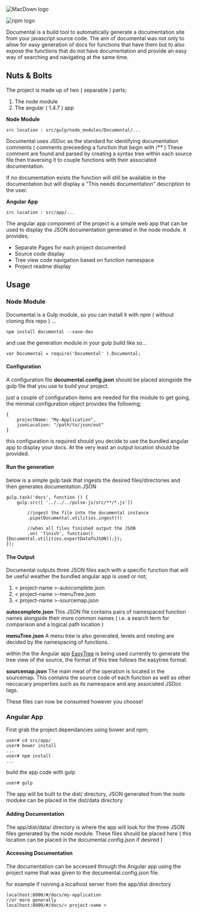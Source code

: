 ![MacDown logo](http://i.imgur.com/bJlqZD2.png)

![npm logo](https://badge.fury.io/js/documental.svg)


Documental is a build tool to automatically generate a documentation site from your javascript source code. The aim of documental was not only to allow for easy generation of docs for functions that have them but to also expose the functions that do not have documentation and provide an easy way of searching and navigating at the same time.

## Nuts & Bolts
The project is made up of two ( separable ) parts;

1. The node module
2. The angular ( 1.4.7 ) app

**Node Module**
<pre><code>src location : src/gulp/node_modules/Documental/...</code></pre>

Documental uses JSDoc as the standard for identifying documentation comments ( comments preceeding a function that begin with /** ) These comment are found and parsed by creating a syntax tree within each source file then traversing it to couple functions with their associated documentation.

If no documentation exists the function will still be available in the documentation but will display a "This needs documentation" description to the user.



**Angular App**
<pre><code>src location : src/app/...</code></pre>

The angular app component of the project is a simple web app that can be used to display the JSON documentation generated in the node module. it provides;

* Separate Pages for each project documented
* Source code display
* Tree view code navigation based on function namespace
* Project readme display

## Usage
### Node Module
Documental is a Gulp module, so you can install it with npm ( without cloning this repo ) ...
<pre><code>npm install documental --save-dev</code></pre>
and use the generation module in your gulp build like so...
<pre><code>var Documental = require('Documental' ).Documental;</code></pre>

#### Configuration
A configuration file **documental.config.json** should be placed alongside the gulp file that you use to build your project.

just a couple of configuration items are needed for the module to get going, the minimal configuration object provides the following;

<pre><code>{
	projectName: "My-Application",
	jsonLocation: "/path/to/json/out"
}
</code></pre>

this configuration is required should you decide to use the bundled angular app to display your docs. At the very least an output location should be provided.

#### Run the generation
below is a simple gulp task that ingests the desired files/directories and then generates documentation JSON

<pre><code>gulp.task('docs', function () {
    gulp.src([ '../../../pulse-js/src/**/*.js'])

        //ingest the file into the documental instance
        .pipe(Documental.utilities.ingest())

        //when all files finished output the JSON
        .on( 'finish', function(){Documental.utilities.exportDataToJSON();});
});
</code></pre>

#### The Output
Documental outputs three JSON files each with a specific function that will be useful weather the bundled angular app is used or not;

1. < project-name >-autocomplete.json
2. < project-name >-menuTree.json
3. < project-name >-sourcemap.json

**autocomplete.json**
This JSON file contains pairs of namespaced function names alongside their more common names ( i.e. a search term for comparison and a logical path location )

**menuTree.json**
A menu tree is also generated, levels and nesting are decided by the namespacing of functions.

within the the Angular app [EasyTree](http://www.easyjstree.com/) is being used currently to generate the tree view of the source, the format of this tree follows the easytree format.

**sourcemap.json**
The main meat of the operation is located in the sourcemap. This contains the source code of each function as well as other neccacary properties such as its namespace and any associated JSDoc tags.

These files can now be consumed however you choose!

### Angular App

First grab the project dependancies using bower and npm;
<pre><code>user# cd src/app/
user# bower install
...
user# npm install
...
</code></pre>

build the app code with gulp
<pre><code>user# gulp
</code></pre>

The app will be built to the dist/ directory, JSON generated from the node moduke can be placed in the dist/data directory

#### Adding Documentation
The app/dist/data/ directory is where the app will look for the three JSON files generated by the node module. These files should be placed here ( this location can be placed in the documental.config.json if desired )

#### Accessing Documentation
The documentation can be accessed through the Angular app using the project name that was given to the documental.config.json file.

for example if running a localhost server from the app/dist directory

<pre><code>localhost:8000/#/docs/my-application
//or more generally
localhost:8000/#/docs/< project-name >
</code></pre>

